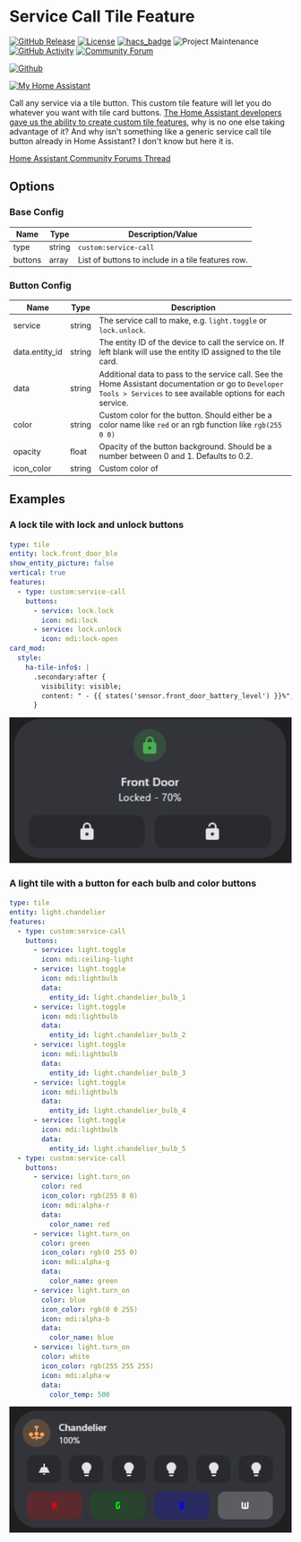 # Service Call Tile Feature

[![GitHub Release][releases-shield]][releases]
[![License][license-shield]](LICENSE.md)
[![hacs_badge](https://img.shields.io/badge/HACS-Custom-orange.svg?style=for-the-badge)](https://github.com/custom-components/hacs)
![Project Maintenance][maintenance-shield]
[![GitHub Activity][last-commit-shield]][commits]
[![Community Forum][forum-shield]][forum]

[![Github][github]][github]

[![My Home Assistant](https://my.home-assistant.io/badges/hacs_repository.svg)](https://my.home-assistant.io/redirect/hacs_repository/?repository=service-call-tile-feature&owner=Nerwyn&category=Plugin)

Call any service via a tile button. This custom tile feature will let you do whatever you want with tile card buttons. [The Home Assistant developers gave us the ability to create custom tile features](https://developers.home-assistant.io/docs/frontend/custom-ui/custom-card/#tile-features), why is no one else taking advantage of it? And why isn't something like a generic service call tile button already in Home Assistant? I don't know but here it is.

[Home Assistant Community Forums Thread](https://community.home-assistant.io/t/service-call-button-tile-feature/620724)

## Options

### Base Config

| Name    | Type   | Description/Value                                  |
| ------- | ------ | -------------------------------------------------- |
| type    | string | `custom:service-call`                              |
| buttons | array  | List of buttons to include in a tile features row. |

### Button Config

| Name           | Type   | Description                                                                                                                                                        |
| -------------- | ------ | ------------------------------------------------------------------------------------------------------------------------------------------------------------------ |
| service        | string | The service call to make, e.g. `light.toggle` or `lock.unlock`.                                                                                                    |
| data.entity_id | string | The entity ID of the device to call the service on. If left blank will use the entity ID assigned to the tile card.                                                |
| data           | string | Additional data to pass to the service call. See the Home Assistant documentation or go to `Developer Tools > Services` to see available options for each service. |
| color          | string | Custom color for the button. Should either be a color name like `red` or an rgb function like `rgb(255 0 0)`                                                       |
| opacity        | float  | Opacity of the button background. Should be a number between 0 and 1. Defaults to 0.2.                                                                             |
| icon_color     | string | Custom color of                                                                                                                                                    |

## Examples

### A lock tile with lock and unlock buttons

```yaml
type: tile
entity: lock.front_door_ble
show_entity_picture: false
vertical: true
features:
  - type: custom:service-call
    buttons:
      - service: lock.lock
        icon: mdi:lock
      - service: lock.unlock
        icon: mdi:lock-open
card_mod:
  style:
    ha-tile-info$: |
      .secondary:after {
        visibility: visible;
        content: " - {{ states('sensor.front_door_battery_level') }}%";
      }
```

<img src="assets/lock_tile.png" alt="guide" width="600"/>

### A light tile with a button for each bulb and color buttons

```yaml
type: tile
entity: light.chandelier
features:
  - type: custom:service-call
    buttons:
      - service: light.toggle
        icon: mdi:ceiling-light
      - service: light.toggle
        icon: mdi:lightbulb
        data:
          entity_id: light.chandelier_bulb_1
      - service: light.toggle
        icon: mdi:lightbulb
        data:
          entity_id: light.chandelier_bulb_2
      - service: light.toggle
        icon: mdi:lightbulb
        data:
          entity_id: light.chandelier_bulb_3
      - service: light.toggle
        icon: mdi:lightbulb
        data:
          entity_id: light.chandelier_bulb_4
      - service: light.toggle
        icon: mdi:lightbulb
        data:
          entity_id: light.chandelier_bulb_5
  - type: custom:service-call
    buttons:
      - service: light.turn_on
        color: red
        icon_color: rgb(255 0 0)
        icon: mdi:alpha-r
        data:
          color_name: red
      - service: light.turn_on
        color: green
        icon_color: rgb(0 255 0)
        icon: mdi:alpha-g
        data:
          color_name: green
      - service: light.turn_on
        color: blue
        icon_color: rgb(0 0 255)
        icon: mdi:alpha-b
        data:
          color_name: blue
      - service: light.turn_on
        color: white
        icon_color: rgb(255 255 255)
        icon: mdi:alpha-w
        data:
          color_temp: 500
```

<img src="assets/light_tile.png" alt="guide" width="600"/>

[last-commit-shield]: https://img.shields.io/github/last-commit/Nerwyn/service-call-tile-feature?style=for-the-badge
[commits]: https://github.com/Nerwyn/service-call-tile-feature/commits/main
[forum-shield]: https://img.shields.io/badge/community-forum-brightgreen.svg?style=for-the-badge
[forum]: https://community.home-assistant.io/t/service-call-button-tile-feature/620724
[license-shield]: https://img.shields.io/github/license/Nerwyn/service-call-tile-feature.svg?style=for-the-badge
[maintenance-shield]: https://img.shields.io/badge/maintainer-Nerwyn-blue.svg?style=for-the-badge
[releases-shield]: https://img.shields.io/github/release/Nerwyn/service-call-tile-feature.svg?style=for-the-badge
[releases]: https://github.com/nerwyn/service-call-tile-feature/releases
[github]: https://img.shields.io/github/followers/Nerwyn.svg?style=social
